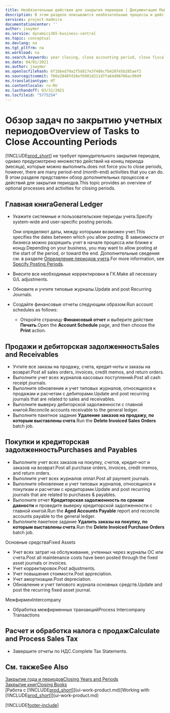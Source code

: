 ```yaml
---
title: Необязательные действия для закрытия периодов | Документация Майкрософт
description: В этом разделе описываются необязательные процессы и действия по закрытию учетных периодов в Business Central.
services: project-madeira
documentationcenter: ''
author: jswymer
ms.service: dynamics365-business-central
ms.topic: conceptual
ms.devlang: na
ms.tgt_pltfrm: na
ms.workload: na
ms.search.keywords: year closing, close accounting period, close fiscal year, aging, creditor payments, vendor payments
ms.date: 04/01/2021
ms.author: jswymer
ms.openlocfilehash: 6f1bbed79a2f5d817e3f486cfb4207e5b285aef2
ms.sourcegitcommit: 766e2840fd16efb901d211d7fa64d96766ac99d9
ms.translationtype: HT
ms.contentlocale: ru-RU
ms.lasthandoff: 03/31/2021
ms.locfileid: "5775254"
---
```

# <a name="overview-of-tasks-to-close-accounting-periods"></a><span data-ttu-id="3a411-103">Обзор задач по закрытию учетных периодов</span><span class="sxs-lookup"><span data-stu-id="3a411-103">Overview of Tasks to Close Accounting Periods</span></span>
[!INCLUDE[prod_short](includes/prod_short.md)] <span data-ttu-id="3a411-104">не требует принудительного закрытия периодов, однако предусмотрено множество действий на конец периода (месяца), которые можно выполнить.</span><span class="sxs-lookup"><span data-stu-id="3a411-104">does not force you to close periods, however, there are many period-end (month-end) activities that you can do.</span></span> <span data-ttu-id="3a411-105">В этом разделе представлен обзор дополнительных процессов и действий для закрытия периодов.</span><span class="sxs-lookup"><span data-stu-id="3a411-105">This topic provides an overview of optional processes and activities for closing periods.</span></span>  

## <a name="general-ledger"></a><span data-ttu-id="3a411-106">Главная книга</span><span class="sxs-lookup"><span data-stu-id="3a411-106">General Ledger</span></span>
* <span data-ttu-id="3a411-107">Укажите системные и пользовательские периоды учета.</span><span class="sxs-lookup"><span data-stu-id="3a411-107">Specify system-wide and user-specific posting periods.</span></span>  

    <span data-ttu-id="3a411-108">Они определяют даты, между которыми возможен учет.</span><span class="sxs-lookup"><span data-stu-id="3a411-108">This specifies the dates between which you allow posting.</span></span> <span data-ttu-id="3a411-109">В зависимости от бизнеса можно разрешить учет в начале процесса или ближе к концу.</span><span class="sxs-lookup"><span data-stu-id="3a411-109">Depending on your business, you may want to allow posting at the start of the period, or toward the end.</span></span> <span data-ttu-id="3a411-110">Дополнительные сведения см. в разделе [Определение периодов учета](finance-how-specify-posting-periods.md).</span><span class="sxs-lookup"><span data-stu-id="3a411-110">For more information, see [Specify Posting Periods](finance-how-specify-posting-periods.md).</span></span>  
* <span data-ttu-id="3a411-111">Внесите все необходимые корректировки в ГК.</span><span class="sxs-lookup"><span data-stu-id="3a411-111">Make all necessary G/L adjustments.</span></span>  
* <span data-ttu-id="3a411-112">Обновите и учтите типовые журналы.</span><span class="sxs-lookup"><span data-stu-id="3a411-112">Update and post Recurring Journals.</span></span>  
  <!--* Process Consolidations-->
* <span data-ttu-id="3a411-113">Создайте финансовые отчеты следующим образом:</span><span class="sxs-lookup"><span data-stu-id="3a411-113">Run account schedules as follows:</span></span>  
  * <span data-ttu-id="3a411-114">Откройте страницу **Финансовый отчет** и выберите действие **Печать**.</span><span class="sxs-lookup"><span data-stu-id="3a411-114">Open the **Account Schedule** page, and then choose the **Print** action.</span></span>  

## <a name="sales-and-receivables"></a><span data-ttu-id="3a411-115">Продажи и дебиторская задолженность</span><span class="sxs-lookup"><span data-stu-id="3a411-115">Sales and Receivables</span></span>
* <span data-ttu-id="3a411-116">Учтите все заказы на продажу, счета, кредит-ноты и заказы на возврат.</span><span class="sxs-lookup"><span data-stu-id="3a411-116">Post all sales orders, invoices, credit memos, and return orders.</span></span>  
* <span data-ttu-id="3a411-117">Выполните учет всех журналов кассовых поступлений.</span><span class="sxs-lookup"><span data-stu-id="3a411-117">Post all cash receipt journals.</span></span>  
* <span data-ttu-id="3a411-118">Выполните обновление и учет типовых журналов, относящихся к продажам и расчетам с дебиторами.</span><span class="sxs-lookup"><span data-stu-id="3a411-118">Update and post recurring journals that are related to sales and receivables.</span></span>  
* <span data-ttu-id="3a411-119">Выполните выверку дебиторской задолженности с главной книгой.</span><span class="sxs-lookup"><span data-stu-id="3a411-119">Reconcile accounts receivable to the general ledger.</span></span>  
* <span data-ttu-id="3a411-120">Выполните пакетное задание **Удаление заказов на продажу, по которым выставлены счета**.</span><span class="sxs-lookup"><span data-stu-id="3a411-120">Run the **Delete Invoiced Sales Orders** batch job.</span></span>  

## <a name="purchases-and-payables"></a><span data-ttu-id="3a411-121">Покупки и кредиторская задолженность</span><span class="sxs-lookup"><span data-stu-id="3a411-121">Purchases and Payables</span></span>
* <span data-ttu-id="3a411-122">Выполните учет всех заказов на покупку, счетов, кредит-нот и заказов на возврат.</span><span class="sxs-lookup"><span data-stu-id="3a411-122">Post all purchase orders, invoices, credit memos, and return orders.</span></span>  
* <span data-ttu-id="3a411-123">Выполните учет всех журналов оплат.</span><span class="sxs-lookup"><span data-stu-id="3a411-123">Post all payment journals.</span></span>  
* <span data-ttu-id="3a411-124">Выполните обновление и учет типовых журналов, относящихся к покупкам и расчетам с кредиторами.</span><span class="sxs-lookup"><span data-stu-id="3a411-124">Update and post recurring journals that are related to purchases & payables.</span></span>  
* <span data-ttu-id="3a411-125">Выполните отчет **Кредиторская задолженность по срокам давности** и проведите выверку кредиторской задолженности с главной книгой.</span><span class="sxs-lookup"><span data-stu-id="3a411-125">Run the **Aged Accounts Payable** report and reconcile accounts payable to the general ledger.</span></span>  
* <span data-ttu-id="3a411-126">Выполните пакетное задание **Удалить заказы на покупку, по которым выставлены счета**.</span><span class="sxs-lookup"><span data-stu-id="3a411-126">Run the **Delete Invoiced Purchase Orders** batch job.</span></span>  

<span data-ttu-id="3a411-127">Основные средства</span><span class="sxs-lookup"><span data-stu-id="3a411-127">Fixed Assets</span></span>
* <span data-ttu-id="3a411-128">Учет всех затрат на обслуживание, учтенных через журналы ОС или счета.</span><span class="sxs-lookup"><span data-stu-id="3a411-128">Post all maintenance costs have been posted through the fixed asset journals or invoices.</span></span>
* <span data-ttu-id="3a411-129">Учет корректировок.</span><span class="sxs-lookup"><span data-stu-id="3a411-129">Post adjustments.</span></span>
* <span data-ttu-id="3a411-130">Учет повышения стоимости.</span><span class="sxs-lookup"><span data-stu-id="3a411-130">Post appreciation.</span></span>
* <span data-ttu-id="3a411-131">Учет амортизации.</span><span class="sxs-lookup"><span data-stu-id="3a411-131">Post depreciation.</span></span>
* <span data-ttu-id="3a411-132">Обновление и учет типового журнала основных средств.</span><span class="sxs-lookup"><span data-stu-id="3a411-132">Update and post the recurring fixed asset journal.</span></span>

<span data-ttu-id="3a411-133">Межфирмен</span><span class="sxs-lookup"><span data-stu-id="3a411-133">Intercompany</span></span>
* <span data-ttu-id="3a411-134">Обработка межфирменных транзакций</span><span class="sxs-lookup"><span data-stu-id="3a411-134">Process Intercompany Transactions</span></span>

## <a name="calculate-and-process-sales-tax"></a><span data-ttu-id="3a411-135">Расчет и обработка налога с продаж</span><span class="sxs-lookup"><span data-stu-id="3a411-135">Calculate and Process Sales Tax</span></span>
* <span data-ttu-id="3a411-136">Завершите отчеты по НДС.</span><span class="sxs-lookup"><span data-stu-id="3a411-136">Complete Tax Statements.</span></span>  

## <a name="see-also"></a><span data-ttu-id="3a411-137">См. также</span><span class="sxs-lookup"><span data-stu-id="3a411-137">See Also</span></span>
[<span data-ttu-id="3a411-138">Закрытие года и периодов</span><span class="sxs-lookup"><span data-stu-id="3a411-138">Closing Years and Periods</span></span>](year-close-years-periods.md)  
[<span data-ttu-id="3a411-139">Закрытие книг</span><span class="sxs-lookup"><span data-stu-id="3a411-139">Closing Books</span></span>](year-close-books.md)  
<span data-ttu-id="3a411-140">[Работа с [!INCLUDE[prod_short](includes/prod_short.md)]](ui-work-product.md)</span><span class="sxs-lookup"><span data-stu-id="3a411-140">[Working with [!INCLUDE[prod_short](includes/prod_short.md)]](ui-work-product.md)</span></span>


[!INCLUDE[footer-include](includes/footer-banner.md)]